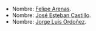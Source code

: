 - Nombre: [Felipe Arenas](https://github.com/MrArenas).
- Nombre: [José Esteban Castillo](https://github.com/jocasti11o).
- Nombre: [Jorge Luis Ordoñez](https://github.com/joordonezo).